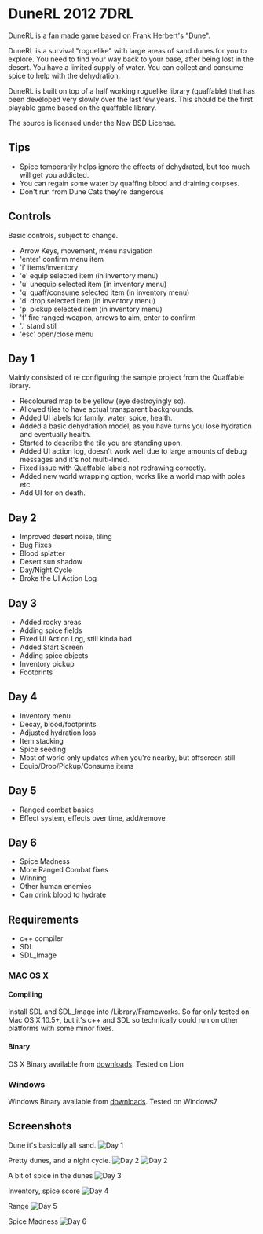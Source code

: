 # DuneRL 2012 7DRL

DuneRL is a fan made game based on Frank Herbert's "Dune".

DuneRL is a survival "roguelike" with large areas of sand dunes for you to explore.
You need to find your way back to your base, after being lost in the desert.
You have a limited supply of water. You can collect and consume spice to help with the dehydration.

DuneRL is built on top of a half working roguelike library (quaffable) that has been developed very slowly over the last few years.
This should be the first playable game based on the quaffable library.

The source is licensed under the New BSD License.

## Tips

* Spice temporarily helps ignore the effects of dehydrated, but too much will get you addicted.
* You can regain some water by quaffing blood and draining corpses.
* Don't run from Dune Cats they're dangerous

## Controls

Basic controls, subject to change.

* Arrow Keys, movement, menu navigation
* 'enter' confirm menu item
* 'i' items/inventory
* 'e' equip selected item (in inventory menu)
* 'u' unequip selected item (in inventory menu)
* 'q' quaff/consume selected item (in inventory menu)
* 'd' drop selected item (in inventory menu)
* 'p' pickup selected item (in inventory menu)
* 'f' fire ranged weapon, arrows to aim, enter to confirm
* '.' stand still
* 'esc' open/close menu

## Day 1

Mainly consisted of re configuring the sample project from the Quaffable library.

* Recoloured map to be yellow (eye destroyingly so).
* Allowed tiles to have actual transparent backgrounds.
* Added UI labels for family, water, spice, health.
* Added a basic dehydration model, as you have turns you lose hydration and eventually health.
* Started to describe the tile you are standing upon.
* Added UI action log, doesn't work well due to large amounts of debug messages and it's not multi-lined.
* Fixed issue with Quaffable labels not redrawing correctly.
* Added new world wrapping option, works like a world map with poles etc.
* Add UI for on death.

## Day 2

* Improved desert noise, tiling
* Bug Fixes
* Blood splatter
* Desert sun shadow
* Day/Night Cycle
* Broke the UI Action Log

## Day 3

* Added rocky areas
* Adding spice fields
* Fixed UI Action Log, still kinda bad
* Added Start Screen
* Adding spice objects
* Inventory pickup
* Footprints

## Day 4

* Inventory menu
* Decay, blood/footprints
* Adjusted hydration loss
* Item stacking
* Spice seeding
* Most of world only updates when you're nearby, but offscreen still
* Equip/Drop/Pickup/Consume items

## Day 5
* Ranged combat basics
* Effect system, effects over time, add/remove

## Day 6
* Spice Madness
* More Ranged Combat fixes
* Winning
* Other human enemies
* Can drink blood to hydrate

## Requirements

* c++ compiler
* SDL
* SDL_Image

### MAC OS X

#### Compiling
Install SDL and SDL_Image into /Library/Frameworks. So far only tested on Mac OS X 10.5+, but it's c++ and SDL so technically could run on other platforms with some minor fixes.

#### Binary
OS X Binary available from [downloads](https://github.com/NocturnalCode/DuneRL/downloads). Tested on Lion

### Windows
Windows Binary available from [downloads](https://github.com/NocturnalCode/DuneRL/downloads). Tested on Windows7


## Screenshots

Dune it's basically all sand.
![Day 1](https://github.com/NocturnalCode/DuneRL/raw/master/Screenshots/Day1-Sand.png "Basic Yellow Dunes")

Pretty dunes, and a night cycle.
![Day 2](https://github.com/NocturnalCode/DuneRL/raw/master/Screenshots/Day2-Better-Dunes.png "Better looking Dunes")
![Day 2](https://github.com/NocturnalCode/DuneRL/raw/master/Screenshots/Day2-Night.png "Dune at night")

A bit of spice in the dunes
![Day 3](https://github.com/NocturnalCode/DuneRL/raw/master/Screenshots/Day3-Spice.png "Spice")

Inventory, spice score
![Day 4](https://github.com/NocturnalCode/DuneRL/raw/master/Screenshots/Day4-Inventory.png "Inventory")

Range
![Day 5](https://github.com/NocturnalCode/DuneRL/raw/master/Screenshots/Day5-Range.png "Range")

Spice Madness
![Day 6](https://github.com/NocturnalCode/DuneRL/raw/master/Screenshots/Day6-Spice.png "Spice Effects")

